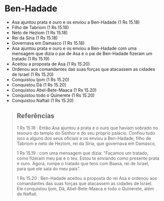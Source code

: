 # Ben-Hadade
- Asa ajuntou prata e ouro e os enviou a Ben-Hadade (1 Rs 15.18)
- Filho de Tabriom (1 Rs 15.18)
- Neto de Heziom (1 Rs 15.18)
- Rei da Síria (1 Rs 15.18)
- Governava em Damasco (1 Rs 15.18)
- Asa ajuntou prata e ouro e os enviou a Ben-Hadade com uma mensagem que dizia o pai de Asa e o pai de Ben-Hadade fizeram um tratado (1 Rs 15.19)
- Aceitou a proposta de Asa (1 Rs 15.20)
- Ordenou aos comandantes das suas forças que atacassem as cidades de Israel (1 Rs 15.20)
- Conquistou Ijom (1 Rs 15.20)
- Conquistou Dã (1 Rs 15.20)
- Conquistou Abel-Bete-Maaca (1 Rs 15.20)
- Conquistou todo o Quinerete (1 Rs 15.20)
- Conquistou Naftali (1 Rs 15.20)

> ## Referências
> 1 Rs 15.18 : Então Asa ajuntou a prata e o ouro que haviam sobrado no tesouro do templo do Senhor e do seu próprio palácio. Confiou tudo isso a alguns dos seus oficiais e os enviou a Ben-Hadade, filho de Tabriom e neto de Heziom, rei da Síria, que governava em Damasco,
>
> 1 Rs 15.19 : com uma mensagem que dizia: "Façamos um tratado, como fizeram meu pai e o teu. Estou te enviando como presente prata e ouro. Agora, rompe o tratado que tens com Baasa, rei de Israel, para que ele saia do meu país".
>
> 1 Rs 15.20 : Ben-Hadade aceitou a proposta do rei Asa e ordenou aos comandantes das suas forças que atacassem as cidades de Israel. Ele conquistou Ijom, Dã, Abel-Bete-Maaca e todo o Quinerete, além de Naftali.